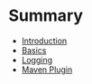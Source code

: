 # Summary

* [Introduction](README.adoc)
* [Basics](basics.adoc)
* [Logging](logging.adoc)
* [Maven Plugin](maven-plugin.adoc)

